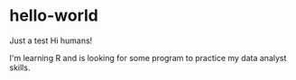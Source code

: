 # hello-world
Just a test
Hi humans!

I'm learning R and is looking for some program to practice my data analyst skills.
